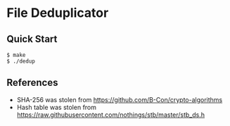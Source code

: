 # File Deduplicator

## Quick Start

```console
$ make
$ ./dedup
```

## References

- SHA-256 was stolen from https://github.com/B-Con/crypto-algorithms
- Hash table was stolen from https://raw.githubusercontent.com/nothings/stb/master/stb_ds.h
